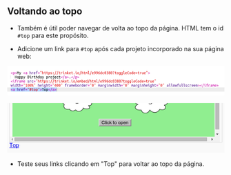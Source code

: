 ## Voltando ao topo

+ Também é útil poder navegar de volta ao topo da página. HTML tem o id `#top` para este propósito.

+ Adicione um link para `#top` após cada projeto incorporado na sua página web:

![screenshot](images/showcase-top-code.png)

![screenshot](images/showcase-top-output.png)

+ Teste seus links clicando em "Top" para voltar ao topo da página.